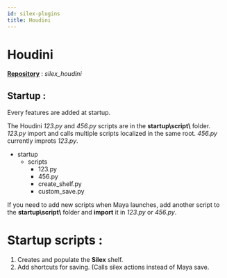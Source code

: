 ```yaml
---
id: silex-plugins
title: Houdini
---
```


# Houdini 

<u>**Repository**</u> : *silex_houdini*

## Startup :

Every features are added at startup. 

The Houdini *123.py* and *456.py* scripts are in the **startup\script\\** folder. *123.py* import and calls multiple scripts localized in the same root. *456.py* currently improts *123.py*.

- startup
    - scripts
        - 123.py 
        - 456.py 
        - create_shelf.py 
        - custom_save.py

If you need to add new scripts when Maya launches, add another script to the **startup\script\\** folder and **import** it in *123.py* or *456.py*.


# Startup scripts :

1. Creates and populate the **Silex** shelf.
2. Add shortcuts for saving. (Calls silex actions instead of Maya save.



